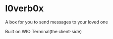 # l0verb0x

A box for you to send messages to your loved one

Built on WIO Terminal(the client-side)
